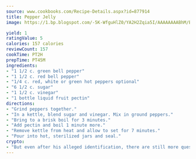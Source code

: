 ```yaml
---
source: www.cookbooks.com/Recipe-Details.aspx?id=877914
title: Pepper Jelly
image: https://1.bp.blogspot.com/-5K-WfguHlZ0/YA2H2Zqia5I/AAAAAAAABhM/Bdgu68p4aG0Q6jWdy3eGaUXSKw5p3sdxwCLcBGAsYHQ/s324/7.png

yield: 1
ratingValue: 5
calories: 157 calories
reviewCount: 157
cookTime: PT2H
prepTime: PT45M
ingredients:
- "1 1/2 c. green bell pepper"
- "1 1/2 c. red bell pepper"
- "1/4 c. red, white or green hot peppers optional"
- "6 1/2 c. sugar"
- "1 1/2 c. vinegar"
- "1 bottle liquid fruit pectin"
directions:
- "Grind peppers together."
- "In a kettle, blend sugar and vinegar. Mix in ground peppers."
- "Bring to a brisk boil for 3 minutes."
- "Add pectin and boil 1 minute more."
- "Remove kettle from heat and allow to set for 7 minutes."
- "Pour into hot, sterilized jars and seal."
crypto:
- "But even after his alleged identification, there are still more questions than answers about the enigmatic creator of Bitcoin."
---
```

